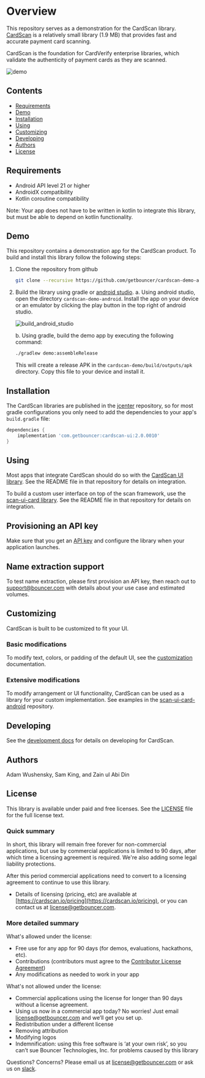 # Overview

This repository serves as a demonstration for the CardScan library. [CardScan](https://cardscan.io/) is a relatively small library (1.9 MB) that provides fast and accurate payment card scanning.

CardScan is the foundation for CardVerify enterprise libraries, which validate the authenticity of payment cards as they are scanned.

![demo](docs/images/demo.gif)

## Contents

* [Requirements](#requirements)
* [Demo](#demo)
* [Installation](#installation)
* [Using](#using)
* [Customizing](#customizing)
* [Developing](#developing)
* [Authors](#authors)
* [License](#license)

## Requirements

* Android API level 21 or higher
* AndroidX compatibility
* Kotlin coroutine compatibility

Note: Your app does not have to be written in kotlin to integrate this library, but must be able to depend on kotlin functionality.

## Demo

This repository contains a demonstration app for the CardScan product. To build and install this library follow the following steps:

1. Clone the repository from github
    ```bash
    git clone --recursive https://github.com/getbouncer/cardscan-demo-android
    ```
    
2. Build the library using gradle or [android studio](https://developer.android.com/studio).
    a. Using android studio, open the directory `cardscan-demo-android`. Install the app on your device or an emulator by clicking the play button in the top right of android studio.
    
    ![build_android_studio](docs/images/build_android_studio.png)
    
    b. Using gradle, build the demo app by executing the following command:
    
    ```bash
    ./gradlew demo:assembleRelease
    ```
    This will create a release APK in the `cardscan-demo/build/outputs/apk` directory. Copy this file to your device and install it.

## Installation

The CardScan libraries are published in the [jcenter](https://jcenter.bintray.com/com/getbouncer/) repository, so for most gradle configurations you only need to add the dependencies to your app's `build.gradle` file:

```gradle
dependencies {
    implementation 'com.getbouncer:cardscan-ui:2.0.0010'
}
```

## Using

Most apps that integrate CardScan should do so with the [CardScan UI library](https://github.com/getbouncer/cardscan-ui-android). See the README file in that repository for details on integration.

To build a custom user interface on top of the scan framework, use the [scan-ui-card library](https://github.com/getbouncer/scan-ui-card-android). See the README file in that repository for details on integration.

## Provisioning an API key

Make sure that you get an [API key](https://api.getbouncer.com/console) and configure the library when your application launches. 

## Name extraction support

To test name extraction, please first provision an API key, then reach out to support@bouncer.com with details about your use case and estimated volumes. 

## Customizing

CardScan is built to be customized to fit your UI.

### Basic modifications

To modify text, colors, or padding of the default UI, see the [customization](https://github.com/getbouncer/cardscan-ui-android/blob/master/docs/customize.md) documentation.

### Extensive modifications

To modify arrangement or UI functionality, CardScan can be used as a library for your custom implementation. See examples in the [scan-ui-card-android](https://github.com/getbouncer/scan-ui-card-android) repository.

## Developing

See the [development docs](docs/develop.md) for details on developing for CardScan.

## Authors

Adam Wushensky, Sam King, and Zain ul Abi Din

## License

This library is available under paid and free licenses. See the [LICENSE](LICENSE) file for the full license text.

### Quick summary
In short, this library will remain free forever for non-commercial applications, but use by commercial applications is limited to 90 days, after which time a licensing agreement is required. We're also adding some legal liability protections.

After this period commercial applications need to convert to a licensing agreement to continue to use this library.
* Details of licensing (pricing, etc) are available at [https://cardscan.io/pricing](https://cardscan.io/pricing), or you can contact us at [license@getbouncer.com](mailto:license@getbouncer.com).

### More detailed summary
What's allowed under the license:
* Free use for any app for 90 days (for demos, evaluations, hackathons, etc).
* Contributions (contributors must agree to the [Contributor License Agreement](Contributor%20License%20Agreement))
* Any modifications as needed to work in your app

What's not allowed under the license:
* Commercial applications using the license for longer than 90 days without a license agreement. 
* Using us now in a commercial app today? No worries! Just email [license@getbouncer.com](mailto:license@getbouncer.com) and we’ll get you set up.
* Redistribution under a different license
* Removing attribution
* Modifying logos
* Indemnification: using this free software is ‘at your own risk’, so you can’t sue Bouncer Technologies, Inc. for problems caused by this library

Questions? Concerns? Please email us at [license@getbouncer.com](mailto:license@getbouncer.com) or ask us on [slack](https://getbouncer.slack.com).
